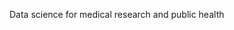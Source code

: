 Data science for medical research and public health

<!---
lokhandle/lokhandle is a ✨ special ✨ repository because its `README.md` (this file) appears on your GitHub profile.
You can click the Preview link to take a look at your changes.

👋 Hi, I’m ...

👀 I’m interested in ...

🌱 I’m currently learning ...

💞️ I’m looking to collaborate on ...

📫How to reach me ...
--->
